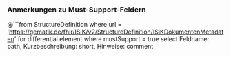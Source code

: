 ### Anmerkungen zu Must-Support-Feldern

@```from
	StructureDefinition
where 
    url = 'https://gematik.de/fhir/ISiK/v2/StructureDefinition/ISiKDokumentenMetadaten' 
for differential.element
where mustSupport = true
select
	Feldname: path, Kurzbeschreibung: short, Hinweise: comment
```